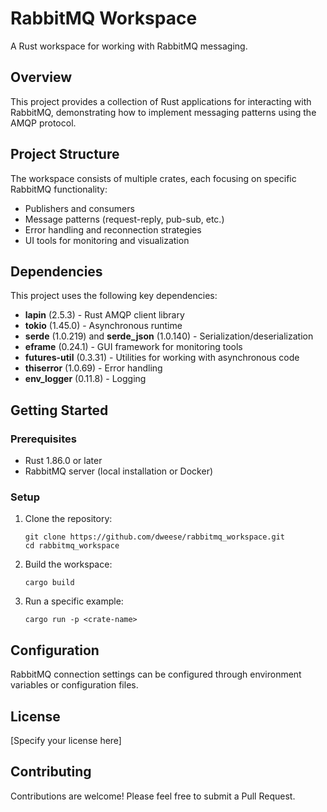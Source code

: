 # RabbitMQ Workspace

A Rust workspace for working with RabbitMQ messaging.

## Overview

This project provides a collection of Rust applications for interacting with RabbitMQ, demonstrating how to implement messaging patterns using the AMQP protocol.

## Project Structure

The workspace consists of multiple crates, each focusing on specific RabbitMQ functionality:

- Publishers and consumers
- Message patterns (request-reply, pub-sub, etc.)
- Error handling and reconnection strategies
- UI tools for monitoring and visualization

## Dependencies

This project uses the following key dependencies:

- **lapin** (2.5.3) - Rust AMQP client library
- **tokio** (1.45.0) - Asynchronous runtime
- **serde** (1.0.219) and **serde_json** (1.0.140) - Serialization/deserialization
- **eframe** (0.24.1) - GUI framework for monitoring tools
- **futures-util** (0.3.31) - Utilities for working with asynchronous code
- **thiserror** (1.0.69) - Error handling
- **env_logger** (0.11.8) - Logging

## Getting Started

### Prerequisites

- Rust 1.86.0 or later
- RabbitMQ server (local installation or Docker)

### Setup

1. Clone the repository:
   ```
   git clone https://github.com/dweese/rabbitmq_workspace.git
   cd rabbitmq_workspace
   ```

2. Build the workspace:
   ```
   cargo build
   ```

3. Run a specific example:
   ```
   cargo run -p <crate-name>
   ```

## Configuration

RabbitMQ connection settings can be configured through environment variables or configuration files.

## License

[Specify your license here]

## Contributing

Contributions are welcome! Please feel free to submit a Pull Request.